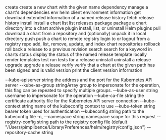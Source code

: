 create      create a new chart with the given name
dependency  manage a chart's dependencies
env         helm client environment information
get         download extended information of a named release
history     fetch release history
install     install a chart
list        list releases
package     package a chart directory into a chart archive
plugin      install, list, or uninstall Helm plugins
pull        download a chart from a repository and (optionally) unpack it in local directory
push        push a chart to remote
registry    login to or logout from a registry
repo        add, list, remove, update, and index chart repositories
rollback    roll back a release to a previous revision
search      search for a keyword in charts
status      display the status of the named release
template    locally render templates
test        run tests for a release
uninstall   uninstall a release
upgrade     upgrade a release
verify      verify that a chart at the given path has been signed and is valid
version     print the client version information

--kube-apiserver string       the address and the port for the Kubernetes API server
--kube-as-group stringArray   group to impersonate for the operation, this flag can be repeated to specify multiple groups.
--kube-as-user string         username to impersonate for the operation
--kube-ca-file string         the certificate authority file for the Kubernetes API server connection
--kube-context string         name of the kubeconfig context to use
--kube-token string           bearer token used for authentication
--kubeconfig string           path to the kubeconfig file
-n, --namespace string            namespace scope for this request
--registry-config string      path to the registry config file (default "/Users/pimplibence/Library/Preferences/helm/registry/config.json")
--repository-cache string 

